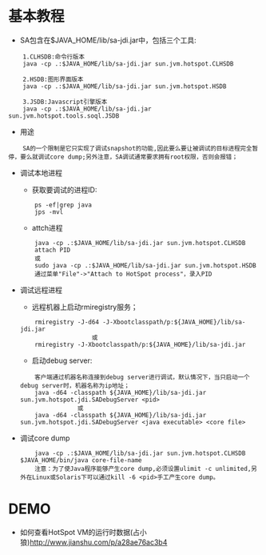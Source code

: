 # 基本教程
- SA包含在$JAVA_HOME/lib/sa-jdi.jar中，包括三个工具:
```
    1.CLHSDB:命令行版本
    java -cp .:$JAVA_HOME/lib/sa-jdi.jar sun.jvm.hotspot.CLHSDB

    2.HSDB:图形界面版本
    java -cp .:$JAVA_HOME/lib/sa-jdi.jar sun.jvm.hotspot.HSDB

    3.JSDB:Javascript引擎版本
    java -cp .:$JAVA_HOME/lib/sa-jdi.jar sun.jvm.hotspot.tools.soql.JSDB
```

- 用途
```
    SA的一个限制是它只实现了调试snapshot的功能,因此要么要让被调试的目标进程完全暂停，要么就调试core dump;另外注意，SA调试通常要求拥有root权限，否则会报错；
```

- 调试本地进程
    - 获取要调试的进程ID:
    ```
        ps -ef|grep java
        jps -mvl
    ```

    - attch进程
    ```
        java -cp .:$JAVA_HOME/lib/sa-jdi.jar sun.jvm.hotspot.CLHSDB
        attach PID
        或
        sudo java -cp .:$JAVA_HOME/lib/sa-jdi.jar sun.jvm.hotspot.HSDB
        通过菜单"File"->"Attach to HotSpot process"，录入PID
    ```

- 调试远程进程
    - 远程机器上启动rmiregistry服务；
    ```
        rmiregistry -J-d64 -J-Xbootclasspath/p:${JAVA_HOME}/lib/sa-jdi.jar
                        或
        rmiregistry -J-Xbootclasspath/p:${JAVA_HOME}/lib/sa-jdi.jar
    ```
    - 启动debug server:
    ```
        客户端通过机器名称连接到debug server进行调试，默认情况下，当只启动一个debug server时，机器名称为ip地址；
        java -d64 -classpath ${JAVA_HOME}/lib/sa-jdi.jar sun.jvm.hotspot.jdi.SADebugServer <pid>
                    或
        java -d64 -classpath ${JAVA_HOME}/lib/sa-jdi.jar sun.jvm.hotspot.jdi.SADebugServer <java executable> <core file>
    ```

- 调试core dump
    ```
        java -cp .:$JAVA_HOME/lib/sa-jdi.jar sun.jvm.hotspot.CLHSDB $JAVA_HOME/bin/java core-file-name
        注意：为了使Java程序能够产生core dump,必须设置ulimit -c unlimited,另外在Linux或Solaris下可以通过kill -6 <pid>手工产生core dump。
    ```

    
# DEMO
- 如何查看HotSpot VM的运行时数据(占小狼)http://www.jianshu.com/p/a28ae76ac3b4

